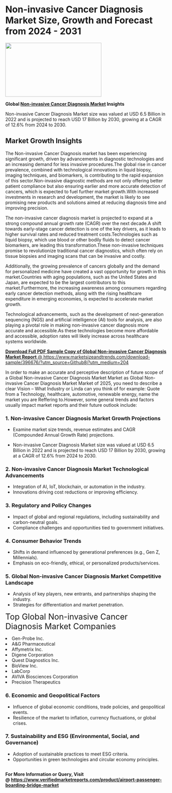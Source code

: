 <H1>Non-invasive Cancer Diagnosis Market Size, Growth and Forecast from 2024 - 2031</H1><img class="aligncenter size-medium wp-image-584254" src="https://thirdeyenews.in/wp-content/uploads/2024/09/Global-Market-Research-300x168.jpeg" alt="" width="300" height="168" /><p><strong>Global&nbsp;<a href="https://www.marketsizeandtrends.com/download-sample/396676/?utm_source=Github8j?utm_medium=204">Non-invasive Cancer Diagnosis Market</a> Insights</strong></p><p>Non-invasive Cancer Diagnosis Market size was valued at USD 6.5 Billion in 2022 and is projected to reach USD 17 Billion by 2030, growing at a CAGR of 12.6% from 2024 to 2030.</p><p><h2>Market Growth Insights</h2> <p>The Non-invasive Cancer Diagnosis market has been experiencing significant growth, driven by advancements in diagnostic technologies and an increasing demand for less invasive procedures.The global rise in cancer prevalence, combined with technological innovations in liquid biopsy, imaging techniques, and biomarkers, is contributing to the rapid expansion of this sector.Non-invasive diagnostic methods are not only offering better patient compliance but also ensuring earlier and more accurate detection of cancers, which is expected to fuel further market growth.With increased investments in research and development, the market is likely to see promising new products and solutions aimed at reducing diagnosis time and improving precision.</p> <p><a href="#"></a></p> <p>The non-invasive cancer diagnosis market is projected to expand at a strong compound annual growth rate (CAGR) over the next decade.A shift towards early-stage cancer detection is one of the key drivers, as it leads to higher survival rates and reduced treatment costs.Technologies such as liquid biopsy, which use blood or other bodily fluids to detect cancer biomarkers, are leading this transformation.These non-invasive techniques promise to revolutionize traditional cancer diagnostics, which often rely on tissue biopsies and imaging scans that can be invasive and costly.</p> <p>Additionally, the growing prevalence of cancers globally and the demand for personalized medicine have created a vast opportunity for growth in this market.Countries with aging populations, such as the United States and Japan, are expected to be the largest contributors to this market.Furthermore, the increasing awareness among consumers regarding early cancer detection methods, along with the rising healthcare expenditure in emerging economies, is expected to accelerate market growth.</p> <p>Technological advancements, such as the development of next-generation sequencing (NGS) and artificial intelligence (AI) tools for analysis, are also playing a pivotal role in making non-invasive cancer diagnosis more accurate and accessible.As these technologies become more affordable and accessible, adoption rates will likely increase across healthcare systems worldwide.</p> <p><a href="#"></p><p><span class=""><strong>Download Full PDF Sample Copy of Global Non-invasive Cancer Diagnosis Market Report</strong> @ <a href="https://www.marketsizeandtrends.com/download-sample/396676/?utm_source=Github8j?utm_medium=204" target="_blank">https://www.marketsizeandtrends.com/download-sample/396676/?utm_source=Github8j?utm_medium=204</a></span></p><p>In order to make an accurate and perceptive description of future scope of a Global&nbsp;Non-invasive Cancer Diagnosis Market Market as Global&nbsp;Non-invasive Cancer Diagnosis Market Market of 2025, you need to describe a clear Vision &ndash; What Industry or Linda can you think of for example: Quote from a Technology, healthcare, automotive, renewable energy, name the market you are Reffering to.However, some general trends and factors usually impact market reports and their future outlook include:</p><h3>1.&nbsp;<strong>Non-invasive Cancer Diagnosis Market Growth Projections</strong></h3><ul><li>Examine market size trends, revenue estimates and CAGR (Compounded Annual Growth Rate) projections.</li><li><p>Non-invasive Cancer Diagnosis Market size was valued at USD 6.5 Billion in 2022 and is projected to reach USD 17 Billion by 2030, growing at a CAGR of 12.6% from 2024 to 2030.</p></li></ul><h3>2.&nbsp;<strong>Non-invasive Cancer Diagnosis Market Technological Advancements</strong></h3><ul><li>Integration of AI, IoT, blockchain, or automation in the industry.</li><li>Innovations driving cost reductions or improving efficiency.</li></ul><h3>3.&nbsp;<strong>Regulatory and Policy Changes</strong></h3><ul><li>Impact of global and regional regulations, including sustainability and carbon-neutral goals.</li><li>Compliance challenges and opportunities tied to government initiatives.</li></ul><h3>4.&nbsp;<strong>Consumer Behavior Trends</strong></h3><ul><li>Shifts in demand influenced by generational preferences (e.g., Gen Z, Millennials).</li><li>Emphasis on eco-friendly, ethical, or personalized products/services.</li></ul><h3>5.&nbsp;<strong>Global Non-invasive Cancer Diagnosis Market Competitive Landscape</strong></h3><ul><li>Analysis of key players, new entrants, and partnerships shaping the industry.</li><li>Strategies for differentiation and market penetration.</li></ul><p data-pm-slice="1 1 []"><span style="color: inherit; font-family: inherit; font-size: 25px;">Top Global Non-invasive Cancer Diagnosis Market Companies</span></p><div class="" data-test-id=""><p><li>Gen-Probe Inc.</li><li> A&G Pharmaceutical</li><li> Affymetrix Inc.</li><li> Digene Corporation</li><li> Quest Diagnostics Inc.</li><li> BioView Inc.</li><li> LabCorp</li><li> AVIVA Biosciences Corporation</li><li> Precision Therapeutics</li></p></div><h3>6.&nbsp;<strong>Economic and Geopolitical Factors</strong></h3><ul><li>Influence of global economic conditions, trade policies, and geopolitical events.</li><li>Resilience of the market to inflation, currency fluctuations, or global crises.</li></ul><h3>7.&nbsp;<strong>Sustainability and ESG (Environmental, Social, and Governance)</strong></h3><ul><li>Adoption of sustainable practices to meet ESG criteria.</li><li>Opportunities in green technologies and circular economy principles.</li></ul><h2><strong style="font-size: 14px;">For More Information or Query, Visit @&nbsp;</strong><a style="background-color: #ffffff; font-size: 14px;" href="https://www.marketsizeandtrends.com/report/non-invasive-cancer-diagnosis-market/" target="_blank">https://www.verifiedmarketreports.com/product/airport-passenger-boarding-bridge-market</a></h2>